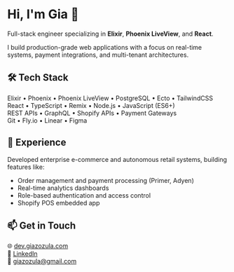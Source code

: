 # Hi, I'm Gia 👋

Full-stack engineer specializing in **Elixir**, **Phoenix LiveView**, and **React**.

I build production-grade web applications with a focus on real-time systems, payment integrations, and multi-tenant architectures.

## 🛠 Tech Stack

Elixir • Phoenix • Phoenix LiveView • PostgreSQL • Ecto • TailwindCSS  
React • TypeScript • Remix • Node.js • JavaScript (ES6+)  
REST APIs • GraphQL • Shopify APIs • Payment Gateways  
Git • Fly.io • Linear • Figma

## 💼 Experience

Developed enterprise e-commerce and autonomous retail systems, building features like:
- Order management and payment processing (Primer, Adyen)
- Real-time analytics dashboards
- Role-based authentication and access control
- Shopify POS embedded app

## 📫 Get in Touch

🌐 [dev.giazozula.com](https://dev.giazozula.com)  
💼 [LinkedIn](https://linkedin.com/in/giazozula)  
📧 [giazozula@gmail.com](mailto:giazozula@gmail.com)
